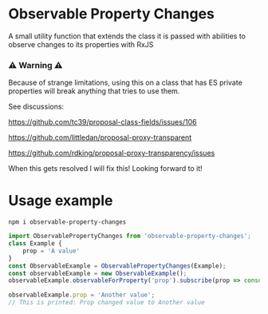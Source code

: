 # Observable Property Changes
A small utility function that extends the class it is passed with abilities to observe changes to its properties with RxJS

### ⚠ Warning ⚠
Because of strange limitations, using this on a class that has ES private properties will break anything that tries to use them. 

See discussions: 

https://github.com/tc39/proposal-class-fields/issues/106

https://github.com/littledan/proposal-proxy-transparent

https://github.com/rdking/proposal-proxy-transparency/issues

When this gets resolved I will fix this! Looking forward to it!

# Usage example
```shell script
npm i observable-property-changes
```

```ts
import ObservablePropertyChanges from 'observable-property-changes';
class Example {
    prop = 'A value'
}
const ObservableExample = ObservablePropertyChanges(Example);
const observableExample = new ObservableExample();
observableExample.observableForProperty('prop').subscribe(prop => console.log('Prop changed value to ' + prop))

observableExample.prop = 'Another value';
// This is printed: Prop changed value to Another value
```
